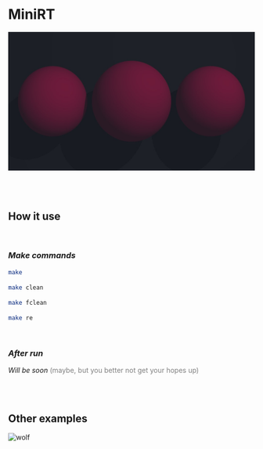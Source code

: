 # **MiniRT**

![spheres][Spheres]

<br>
<br>

## **How it use**

<br>


### *Make commands*
``` bash
make
```
``` bash
make clean
```
``` bash
make fclean
```
``` bash
make re
```

<br>

### *After run*
*Will be soon* <color style="color:Gray;"> (maybe, but you better not get your hopes up) </color>

<br>
<br>

## **Other examples**
![wolf][Wolf]

[Wolf]: ~for_readme/wolf.bmp
[Spheres]: ~for_readme/spheres.jpg
